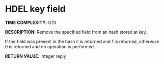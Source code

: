 # HDEL key field #

**TIME COMPLEXITY**:
O(1)

**DESCRIPTION**:
Remove the specified field from an hash stored at key.

If the field was present in the hash it is returned and 1 is returned,
otherwise 0 is returned and no operation is performed.

**RETURN VALUE**:
Integer reply
